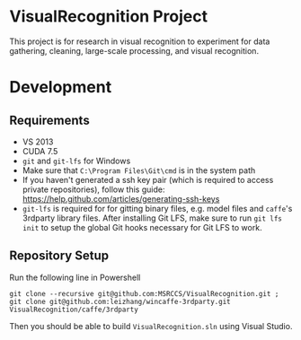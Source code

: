 # VisualRecognition Project
This project is for research in visual recognition to experiment for data gathering, cleaning, large-scale processing, and visual recognition.

# Development
## Requirements
- VS 2013
- CUDA 7.5
- `git` and `git-lfs` for Windows
 - Make sure that `C:\Program Files\Git\cmd` is in the system path
 - If you haven't generated a ssh key pair (which is required to access private repositories), follow this guide: https://help.github.com/articles/generating-ssh-keys
 - `git-lfs` is required for for gitting binary files, e.g. model files and `caffe`'s 3rdparty library files. After installing Git LFS, make sure to run `git lfs init` to setup the global Git hooks necessary for Git LFS to work.

## Repository Setup
Run the following line in Powershell

    git clone --recursive git@github.com:MSRCCS/VisualRecognition.git ; git clone git@github.com:leizhang/wincaffe-3rdparty.git VisualRecognition/caffe/3rdparty
    
Then you should be able to build `VisualRecognition.sln` using Visual Studio.
